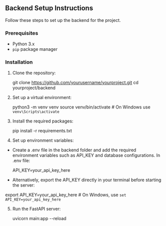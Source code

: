 ## Backend Setup Instructions

Follow these steps to set up the backend for the project.

### Prerequisites

- Python 3.x
- `pip` package manager

### Installation

1. Clone the repository:

   git clone https://github.com/yourusername/yourproject.git
   cd yourproject/backend

2. Set up a virtual environment:

    python3 -m venv venv
    source venv/bin/activate  # On Windows use `venv\Scripts\activate`

3. Install the required packages:

    pip install -r requirements.txt

4. Set up environment variables:

- Create a .env file in the backend folder and add the required environment variables such as API_KEY and database configurations. In .env file:

    API_KEY=your_api_key_here

- Alternatively, export the API_KEY directly in your terminal before starting the server:

export API_KEY=your_api_key_here   # On Windows, use `set API_KEY=your_api_key_here`

5. Run the FastAPI server:

    uvicorn main:app --reload
